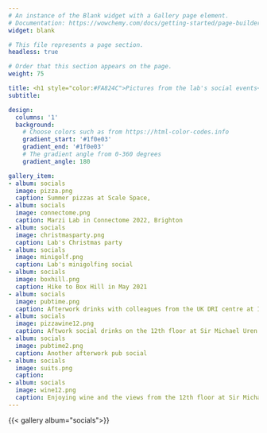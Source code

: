 ```yaml
---
# An instance of the Blank widget with a Gallery page element.
# Documentation: https://wowchemy.com/docs/getting-started/page-builder/
widget: blank

# This file represents a page section.
headless: true

# Order that this section appears on the page.
weight: 75

title: <h1 style="color:#FA824C">Pictures from the lab's social events</h1>
subtitle:

design:
  columns: '1'
  background:
    # Choose colors such as from https://html-color-codes.info
    gradient_start: '#1f0e03'
    gradient_end: '#1f0e03'
    # The gradient angle from 0-360 degrees
    gradient_angle: 180

gallery_item:
- album: socials
  image: pizza.png
  caption: Summer pizzas at Scale Space, 
- album: socials
  image: connectome.png
  caption: Marzi Lab in Connectome 2022, Brighton
- album: socials
  image: christmasparty.png
  caption: Lab's Christmas party
- album: socials
  image: minigolf.png
  caption: Lab's minigolfing social
- album: socials
  image: boxhill.png
  caption: Hike to Box Hill in May 2021
- album: socials
  image: pubtime.png
  caption: Afterwork drinks with colleagues from the UK DRI centre at Imperial White City campus
- album: socials
  image: pizzawine12.png
  caption: Aftwork social drinks on the 12th floor at Sir Michael Uren Hub
- album: socials
  image: pubtime2.png
  caption: Another afterwork pub social
- album: socials
  image: suits.png
  caption: 
- album: socials
  image: wine12.png
  caption: Enjoying wine and the views from the 12th floor at Sir Michael Uren Hub  
---
```


{{< gallery album="socials">}}

